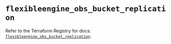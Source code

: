 # `flexibleengine_obs_bucket_replication`

Refer to the Terraform Registry for docs: [`flexibleengine_obs_bucket_replication`](https://registry.terraform.io/providers/flexibleenginecloud/flexibleengine/1.46.0/docs/resources/obs_bucket_replication).
